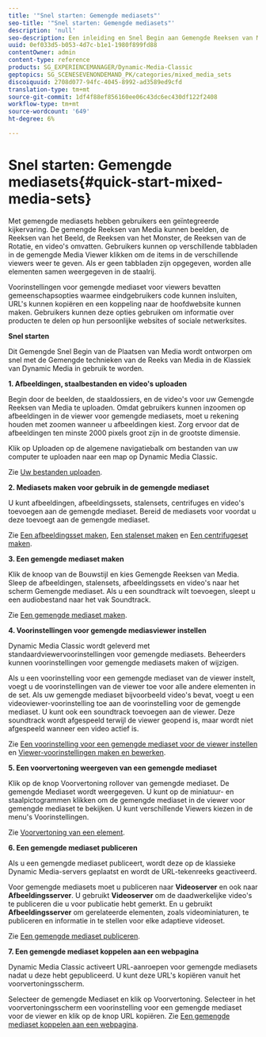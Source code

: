 ```yaml
---
title: '"Snel starten: Gemengde mediasets"'
seo-title: '"Snel starten: Gemengde mediasets"'
description: 'null'
seo-description: Een inleiding en Snel Begin aan Gemengde Reeksen van Media om u te helpen snel aan de slag gaan.
uuid: 0ef033d5-b053-4d7c-b1e1-1980f899fd88
contentOwner: admin
content-type: reference
products: SG_EXPERIENCEMANAGER/Dynamic-Media-Classic
geptopics: SG_SCENESEVENONDEMAND_PK/categories/mixed_media_sets
discoiquuid: 2708d077-94fc-4045-8992-ad3589ed9cfd
translation-type: tm+mt
source-git-commit: 1df4f88ef856160ee06c43dc6ec430df122f2408
workflow-type: tm+mt
source-wordcount: '649'
ht-degree: 6%

---
```



# Snel starten: Gemengde mediasets{#quick-start-mixed-media-sets}

Met gemengde mediasets hebben gebruikers een geïntegreerde kijkervaring. De gemengde Reeksen van Media kunnen beelden, de Reeksen van het Beeld, de Reeksen van het Monster, de Reeksen van de Rotatie, en video&#39;s omvatten. Gebruikers kunnen op verschillende tabbladen in de gemengde Media Viewer klikken om de items in de verschillende viewers weer te geven. Als er geen tabbladen zijn opgegeven, worden alle elementen samen weergegeven in de staalrij.

Voorinstellingen voor gemengde mediaset voor viewers bevatten gemeenschapsopties waarmee eindgebruikers code kunnen insluiten, URL&#39;s kunnen kopiëren en een koppeling naar de hoofdwebsite kunnen maken. Gebruikers kunnen deze opties gebruiken om informatie over producten te delen op hun persoonlijke websites of sociale netwerksites.

**Snel starten**

Dit Gemengde Snel Begin van de Plaatsen van Media wordt ontworpen om snel met de Gemengde technieken van de Reeks van Media in de Klassiek van Dynamic Media in gebruik te worden.

**1. Afbeeldingen, staalbestanden en video&#39;s uploaden**

Begin door de beelden, de staaldossiers, en de video&#39;s voor uw Gemengde Reeksen van Media te uploaden. Omdat gebruikers kunnen inzoomen op afbeeldingen in de viewer voor gemengde mediasets, moet u rekening houden met zoomen wanneer u afbeeldingen kiest. Zorg ervoor dat de afbeeldingen ten minste 2000 pixels groot zijn in de grootste dimensie.

Klik op Uploaden op de algemene navigatiebalk om bestanden van uw computer te uploaden naar een map op Dynamic Media Classic.

Zie [Uw bestanden uploaden](uploading-files.md#uploading-your-files).

**2. Mediasets maken voor gebruik in de gemengde mediaset**

U kunt afbeeldingen, afbeeldingssets, stalensets, centrifuges en video&#39;s toevoegen aan de gemengde mediaset. Bereid de mediasets voor voordat u deze toevoegt aan de gemengde mediaset.

Zie [Een afbeeldingsset maken](creating-image-set.md#creating-an-image-set), [Een stalenset maken](creating-swatch-set.md#creating-a-swatch-set) en [Een centrifugeset maken](creating-spin-set.md#creating-a-spin-set).

**3. Een gemengde mediaset maken**

Klik de knoop van de Bouwstijl en kies Gemengde Reeksen van Media. Sleep de afbeeldingen, stalensets, afbeeldingssets en video&#39;s naar het scherm Gemengde mediaset. Als u een soundtrack wilt toevoegen, sleept u een audiobestand naar het vak Soundtrack.

Zie [Een gemengde mediaset maken](creating-mixed-media-set.md#creating-a-mixed-media-set).

**4. Voorinstellingen voor gemengde mediasviewer instellen**

Dynamic Media Classic wordt geleverd met standaardviewervoorinstellingen voor gemengde mediasets. Beheerders kunnen voorinstellingen voor gemengde mediasets maken of wijzigen.

Als u een voorinstelling voor een gemengde mediaset van de viewer instelt, voegt u de voorinstellingen van de viewer toe voor alle andere elementen in de set. Als uw gemengde mediaset bijvoorbeeld video&#39;s bevat, voegt u een videoviewer-voorinstelling toe aan de voorinstelling voor de gemengde mediaset. U kunt ook een soundtrack toevoegen aan de viewer. Deze soundtrack wordt afgespeeld terwijl de viewer geopend is, maar wordt niet afgespeeld wanneer een video actief is.

Zie [Een voorinstelling voor een gemengde mediaset voor de viewer instellen](setting-mixed-media-set-viewer.md#setting-up-a-mixed-media-set-viewer-preset) en [Viewer-voorinstellingen maken en bewerken](application-setup.md#adding-and-editing-viewer-presets).

**5. Een voorvertoning weergeven van een gemengde mediaset**

Klik op de knop Voorvertoning rollover van gemengde mediaset. De gemengde Mediaset wordt weergegeven. U kunt op de miniatuur- en staalpictogrammen klikken om de gemengde mediaset in de viewer voor gemengde mediaset te bekijken. U kunt verschillende Viewers kiezen in de menu&#39;s Voorinstellingen.

Zie [Voorvertoning van een element](previewing-asset.md#previewing-an-asset).

**6. Een gemengde mediaset publiceren**

Als u een gemengde mediaset publiceert, wordt deze op de klassieke Dynamic Media-servers geplaatst en wordt de URL-tekenreeks geactiveerd.

Voor gemengde mediasets moet u publiceren naar **Videoserver** en ook naar **Afbeeldingsserver**. U gebruikt **Videoserver** om de daadwerkelijke video&#39;s te publiceren die u voor publicatie hebt gemerkt. En u gebruikt **Afbeeldingsserver** om gerelateerde elementen, zoals videominiaturen, te publiceren en informatie in te stellen voor elke adaptieve videoset.

Zie [Een gemengde mediaset publiceren](publishing-mixed-media-set.md#publishing-a-mixed-media-set).

**7. Een gemengde mediaset koppelen aan een webpagina**

Dynamic Media Classic activeert URL-aanroepen voor gemengde mediasets nadat u deze hebt gepubliceerd. U kunt deze URL&#39;s kopiëren vanuit het voorvertoningsscherm.

Selecteer de gemengde Mediaset en klik op Voorvertoning. Selecteer in het voorvertoningsscherm een voorinstelling voor een gemengde mediaset voor de viewer en klik op de knop URL kopiëren. Zie [Een gemengde mediaset koppelen aan een webpagina](linking-mixed-media-set-web.md#linking-a-mixed-media-set-to-a-web-page).

